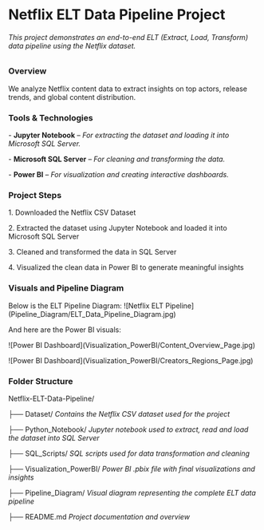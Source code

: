 # **Netflix ELT Data Pipeline Project**



###### *This project demonstrates an end-to-end ELT (Extract, Load, Transform) data pipeline using the Netflix dataset.*



### Overview

We analyze Netflix content data to extract insights on top actors, release trends, and global content distribution.



### Tools \& Technologies

\- **Jupyter Notebook** – *For extracting the dataset and loading it into Microsoft SQL Server.*

\- **Microsoft SQL Server** – *For cleaning and transforming the data.*

\- **Power BI** – *For visualization and creating interactive dashboards.*



### Project Steps

1\. Downloaded the Netflix CSV Dataset

2\. Extracted the dataset using Jupyter Notebook and loaded it into Microsoft SQL Server

3\. Cleaned and transformed the data in SQL Server

4\. Visualized the clean data in Power BI to generate meaningful insights



### Visuals and Pipeline Diagram

Below is the ELT Pipeline Diagram:
!\[Netflix ELT Pipeline](Pipeline\_Diagram/ELT\_Data\_Pipeline\_Diagram.jpg)



And here are the Power BI visuals:

!\[Power BI Dashboard](Visualization\_PowerBI/Content\_Overview\_Page.jpg)

!\[Power BI Dashboard](Visualization\_PowerBI/Creators\_Regions\_Page.jpg)



### Folder Structure

Netflix-ELT-Data-Pipeline/

├── Dataset/ *Contains the Netflix CSV dataset used for the project*

├── Python\_Notebook/ *Jupyter notebook used to extract, read and load the dataset into SQL Server*

├── SQL\_Scripts/ *SQL scripts used for data transformation and cleaning*

├── Visualization\_PowerBI/ *Power BI .pbix file with final visualizations and insights*

├── Pipeline\_Diagram/ *Visual diagram representing the complete ELT data pipeline*

├── README.md *Project documentation and overview*

